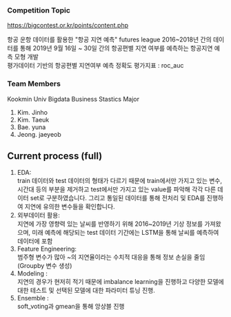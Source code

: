 ### Competition Topic
https://bigcontest.or.kr/points/content.php

항공 운항 데이터를 활용한 "항공 지연 예측" futures league
2016~2018년 간의 데이터를 통해 2019년 9월 16일 ~ 30일 간의 항공편별 지연 여부를 예측하는 항공지연 예측 모형 개발  
평가데이터 기반의 항공편별 지연여부 예측 정확도
평가지표 : roc_auc 

### Team Members
Kookmin Univ 
Bigdata Business Stastics Major
1. Kim. Jinho 
2. Kim. Taeuk
3. Bae. yuna
4. Jeong. jaeyeob

Current process (full)
----------------------
1. EDA:   
train 데이터와 test 데이터의 형태가 다르기 때문에 train에서만 가지고 있는 변수, 시간대 등의 부분을 제거하고 test에서만 가지고 있는 value를 파악해 각각 다른 데이터 set로 구분하였습니다. 그리고 통일된 데이터를 통해 전처리 및 EDA를 진행하여 지연에 유의한 변수들을 확인합니다.
2. 외부데이터 활용:   
지연에 가장 영향력 있는 날씨를 반영하기 위해 2016~2019년 기상 정보를 가져왔으며, 미래 예측에 해당되는 test 데이터 기간에는 LSTM을 통해 날씨를 예측하여 데이터에 포함
3. Feature Engineering:   
범주형 변수가 많아 ~의 지연율이라는 수치적 대응을 통해 정보 손실을 줄임 (Groupby 변수 생성)
4. Modeling :  
지연의 경우가 현저히 적기 때문에 imbalance learning을 진행하고 다양한 모델에 대한 테스트 및 선택된 모델에 대한 파라미터 튜닝 진행. 
5. Ensemble :   
soft_voting과 gmean을 통해 앙상블 진행
